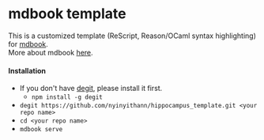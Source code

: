# mdbook template
This is a customized template (ReScript, Reason/OCaml syntax highlighting) for [mdbook](https://github.com/rust-lang/mdBook).
<br/>
More about mdbook [here](https://rust-lang.github.io/mdBook/).

#### Installation
- If you don't have [degit](https://github.com/Rich-Harris/degit), please install it first.
    - ```npm install -g degit```
- `degit https://github.com/nyinyithann/hippocampus_template.git <your repo name>`
- `cd <your repo name>`
- `mdbook serve`

